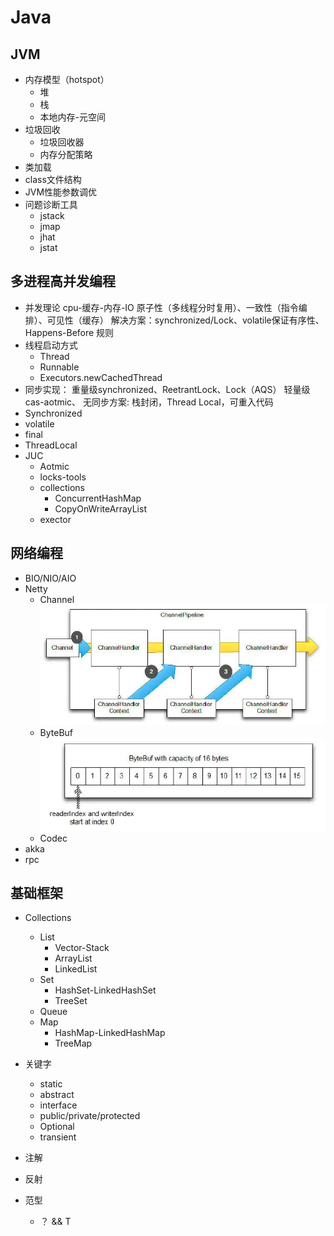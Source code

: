 # Java

## JVM

- 内存模型（hotspot）
    - 堆
    - 栈
    - 本地内存-元空间
- 垃圾回收
    - 垃圾回收器
    - 内存分配策略
- 类加载
- class文件结构
- JVM性能参数调优
- 问题诊断工具
    - jstack
    - jmap
    - jhat
    - jstat

## 多进程高并发编程
- 并发理论
cpu-缓存-内存-IO
 原子性（多线程分时复用）、一致性（指令编排）、可见性（缓存）
 解决方案：synchronized/Lock、volatile保证有序性、Happens-Before 规则
- 线程启动方式
    - Thread
    - Runnable
    - Executors.newCachedThread
- 同步实现：
重量级synchronized、ReetrantLock、Lock（AQS）
轻量级cas-aotmic、
无同步方案: 栈封闭，Thread Local，可重入代码
- Synchronized
- volatile
- final
- ThreadLocal
- JUC
    - Aotmic
    - locks-tools
    - collections
        - ConcurrentHashMap
        - CopyOnWriteArrayList
    - exector


## 网络编程
* BIO/NIO/AIO
* Netty
  * Channel
  ![img.png](img.png)
  * ByteBuf
  ![img_1.png](img_1.png)
  * Codec
* akka
* rpc


## 基础框架

- Collections
    - List
        - Vector-Stack
        - ArrayList
        - LinkedList
    - Set
        - HashSet-LinkedHashSet
        - TreeSet
    - Queue
    - Map
        - HashMap-LinkedHashMap
        - TreeMap

- 关键字
    - static
    - abstract
    - interface
    - public/private/protected
    - Optional
    - transient

- 注解

- 反射

- 范型
    - ？ && T



